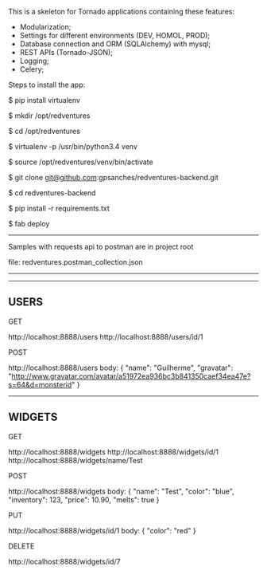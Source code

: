 This is a skeleton for Tornado applications containing these features:

- Modularization;
- Settings for different environments (DEV, HOMOL, PROD);
- Database connection and ORM (SQLAlchemy) with mysql;
- REST APIs (Tornado-JSON);
- Logging;
- Celery;


Steps to install the app:

$ pip install virtualenv

$ mkdir /opt/redventures

$ cd /opt/redventures

$ virtualenv -p /usr/bin/python3.4 venv

$ source /opt/redventures/venv/bin/activate

$ git clone git@github.com:gpsanches/redventures-backend.git

$ cd redventures-backend

$ pip install -r requirements.txt

$ fab deploy


-----------------------------------------------------------------------

Samples with requests api to postman are in project root

file: redventures.postman_collection.json

-----------------------------------------------------------------------

------------------------------------
USERS
------------------------------------

GET

http://localhost:8888/users
http://localhost:8888/users/id/1

POST

http://localhost:8888/users
    body: {
             "name": "Guilherme",
             "gravatar": "http://www.gravatar.com/avatar/a51972ea936bc3b841350caef34ea47e?s=64&d=monsterid"
          }

------------------------------------
WIDGETS
------------------------------------

GET

http://localhost:8888/widgets
http://localhost:8888/widgets/id/1
http://localhost:8888/widgets/name/Test

POST

http://localhost:8888/widgets
    body: {
             "name": "Test",
             "color": "blue",
             "inventory": 123,
             "price": 10.90,
             "melts": true
          }

PUT

http://localhost:8888/widgets/id/1
    body: {
        "color": "red"
    }

DELETE

http://localhost:8888/widgets/id/7